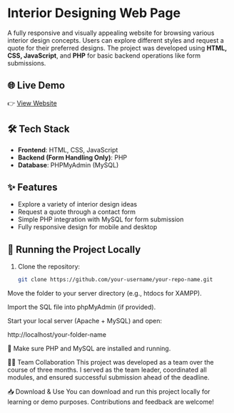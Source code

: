 # Interior Designing Web Page

A fully responsive and visually appealing website for browsing various interior design concepts. Users can explore different styles and request a quote for their preferred designs. The project was developed using **HTML, CSS, JavaScript**, and **PHP** for basic backend operations like form submissions.

## 🌐 Live Demo

👉 [View Website](https://interiordesignsweb.netlify.app/project)

## 🛠️ Tech Stack

- **Frontend**: HTML, CSS, JavaScript  
- **Backend (Form Handling Only)**: PHP  
- **Database**: PHPMyAdmin (MySQL)

## ✨ Features

- Explore a variety of interior design ideas
- Request a quote through a contact form
- Simple PHP integration with MySQL for form submission
- Fully responsive design for mobile and desktop

## 📂 Running the Project Locally

1. Clone the repository:
   ```bash
   git clone https://github.com/your-username/your-repo-name.git
Move the folder to your server directory (e.g., htdocs for XAMPP).

Import the SQL file into phpMyAdmin (if provided).

Start your local server (Apache + MySQL) and open:

http://localhost/your-folder-name

📌 Make sure PHP and MySQL are installed and running.

👨‍💻 Team Collaboration
This project was developed as a team over the course of three months. I served as the team leader, coordinated all modules, and ensured successful submission ahead of the deadline.

📥 Download & Use
You can download and run this project locally for learning or demo purposes. Contributions and feedback are welcome!


